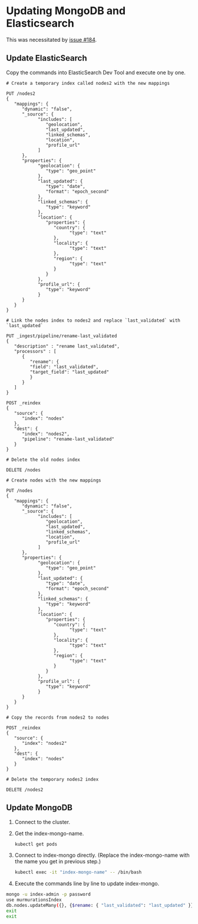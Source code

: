 # Updating MongoDB and Elasticsearch

This was necessitated by [issue #184](https://github.com/MurmurationsNetwork/MurmurationsServices/issues/184).

## Update ElasticSearch

Copy the commands into ElasticSearch Dev Tool and execute one by one.

```elasticsearch
# Create a temporary index called nodes2 with the new mappings

PUT /nodes2
{
   "mappings": {
      "dynamic": "false",
      "_source": {
            "includes": [
               "geolocation",
               "last_updated",
               "linked_schemas",
               "location",
               "profile_url"
            ]
      },
      "properties": {
            "geolocation": {
               "type": "geo_point"
            },
            "last_updated": {
               "type": "date",
               "format": "epoch_second"
            },
            "linked_schemas": {
               "type": "keyword"
            },
            "location": {
               "properties": {
                  "country": {
                        "type": "text"
                  },
                  "locality": {
                        "type": "text"
                  },
                  "region": {
                        "type": "text"
                  }
               }
            },
            "profile_url": {
               "type": "keyword"
            }
      }
   }
}

# Link the nodes index to nodes2 and replace `last_validated` with `last_updated`

PUT _ingest/pipeline/rename-last_validated
{
   "description" : "rename last_validated",
   "processors" : [
      {
         "rename": {
         "field": "last_validated",
         "target_field": "last_updated"
         }
      }
   ]
}

POST _reindex
{
   "source": {
      "index": "nodes"
   },
   "dest": {
      "index": "nodes2",
      "pipeline": "rename-last_validated"
   }
}

# Delete the old nodes index

DELETE /nodes

# Create nodes with the new mappings

PUT /nodes
{
   "mappings": {
      "dynamic": "false",
      "_source": {
            "includes": [
               "geolocation",
               "last_updated",
               "linked_schemas",
               "location",
               "profile_url"
            ]
      },
      "properties": {
            "geolocation": {
               "type": "geo_point"
            },
            "last_updated": {
               "type": "date",
               "format": "epoch_second"
            },
            "linked_schemas": {
               "type": "keyword"
            },
            "location": {
               "properties": {
                  "country": {
                        "type": "text"
                  },
                  "locality": {
                        "type": "text"
                  },
                  "region": {
                        "type": "text"
                  }
               }
            },
            "profile_url": {
               "type": "keyword"
            }
      }
   }
}

# Copy the records from nodes2 to nodes

POST _reindex
{
   "source": {
      "index": "nodes2"
   },
   "dest": {
      "index": "nodes"
   }
}

# Delete the temporary nodes2 index

DELETE /nodes2
```

## Update MongoDB

1. Connect to the cluster.

2. Get the index-mongo-name.

   ```bash
   kubectl get pods
   ```

3. Connect to index-mongo directly. (Replace the index-mongo-name with the name you get in previous step.)

   ```bash
   kubectl exec -it "index-mongo-name" -- /bin/bash
   ```

4. Execute the commands line by line to update index-mongo.

```bash
mongo -u index-admin -p password
use murmurationsIndex
db.nodes.updateMany({}, {$rename: { "last_validated": "last_updated" }})
exit
exit
```
